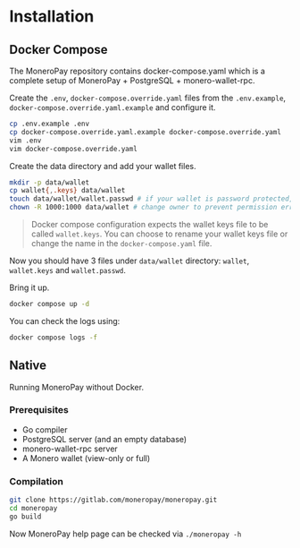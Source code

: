 # Installation

## Docker Compose
The MoneroPay repository contains docker-compose.yaml which is a complete setup of MoneroPay + PostgreSQL + monero-wallet-rpc.

Create the `.env`, `docker-compose.override.yaml` files from the `.env.example`, `docker-compose.override.yaml.example` and configure it.
```sh
cp .env.example .env
cp docker-compose.override.yaml.example docker-compose.override.yaml
vim .env
vim docker-compose.override.yaml
```

Create the data directory and add your wallet files.
```sh
mkdir -p data/wallet
cp wallet{,.keys} data/wallet
touch data/wallet/wallet.passwd # if your wallet is password protected, write it in this file. Else leave empty.
chown -R 1000:1000 data/wallet # change owner to prevent permission errors
```
> Docker compose configuration expects the wallet keys file to be called `wallet.keys`. You can choose to rename your wallet keys file or change the name in the `docker-compose.yaml` file.

Now you should have 3 files under `data/wallet` directory: `wallet`, `wallet.keys` and `wallet.passwd`.

Bring it up.
```sh
docker compose up -d
```

You can check the logs using:
```sh
docker compose logs -f
```

## Native
Running MoneroPay without Docker.

### Prerequisites
* Go compiler
* PostgreSQL server (and an empty database)
* monero-wallet-rpc server
* A Monero wallet (view-only or full)

### Compilation
```sh
git clone https://gitlab.com/moneropay/moneropay.git
cd moneropay
go build
```
Now MoneroPay help page can be checked via `./moneropay -h`
